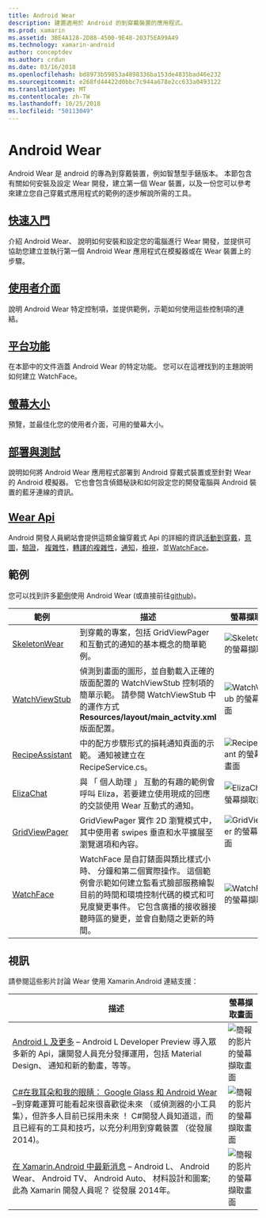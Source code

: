 ```yaml
---
title: Android Wear
description: 建置適用於 Android 的到穿戴裝置的應用程式。
ms.prod: xamarin
ms.assetid: 3BE4A128-2D88-4500-9E48-20375EA99A49
ms.technology: xamarin-android
author: conceptdev
ms.author: crdun
ms.date: 03/16/2018
ms.openlocfilehash: bd8973b59853a4898336ba153de4835bad46e232
ms.sourcegitcommit: e268fd44422d0bbc7c944a678e2cc633a0493122
ms.translationtype: MT
ms.contentlocale: zh-TW
ms.lasthandoff: 10/25/2018
ms.locfileid: "50113049"
---
```

# <a name="android-wear"></a>Android Wear

Android Wear 是 android 的專為到穿戴裝置，例如智慧型手錶版本。 本節包含有關如何安裝及設定 Wear 開發，建立第一個 Wear 裝置，以及一份您可以參考來建立您自己穿戴式應用程式的範例的逐步解說所需的工具。

##  <a name="getting-startedandroidwearget-startedindexmd"></a>[快速入門](~/android/wear/get-started/index.md)

介紹 Android Wear、 說明如何安裝和設定您的電腦進行 Wear 開發，並提供可協助您建立並執行第一個 Android Wear 應用程式在模擬器或在 Wear 裝置上的步驟。

##  <a name="user-interfaceandroidwearuser-interfaceindexmd"></a>[使用者介面](~/android/wear/user-interface/index.md)

說明 Android Wear 特定控制項，並提供範例，示範如何使用這些控制項的連結。

##  <a name="platform-featuresandroidwearplatformindexmd"></a>[平台功能](~/android/wear/platform/index.md)

在本節中的文件涵蓋 Android Wear 的特定功能。 您可以在這裡找到的主題說明如何建立 WatchFace。

##  <a name="screen-sizesandroidwearscreen-sizesmd"></a>[螢幕大小](~/android/wear/screen-sizes.md)

預覽，並最佳化您的使用者介面，可用的螢幕大小。

##  <a name="deployment--testingandroidweardeploy-testindexmd"></a>[部署與測試](~/android/wear/deploy-test/index.md)

說明如何將 Android Wear 應用程式部署到 Android 穿戴式裝置或至針對 Wear 的 Android 模擬器。 它也會包含偵錯秘訣和如何設定您的開發電腦與 Android 裝置的藍牙連線的資訊。

##  <a name="wear-apishttpsdeveloperandroidcomreferenceandroidsupportwearable"></a>[Wear Api](https://developer.android.com/reference/android/support/wearable)

Android 開發人員網站會提供這類金鑰穿戴式 Api 的詳細的資訊[活動到穿戴](https://developer.android.com/reference/android/support/wearable/activity/package-summary.html)，[意圖](https://developer.android.com/reference/com/google/android/wearable/intent/package-summary.html)，[驗證](https://developer.android.com/reference/android/support/wearable/authentication/package-summary.html)， [複雜性](https://developer.android.com/reference/android/support/wearable/complications/package-summary.html)，[轉譯的複雜性](https://developer.android.com/reference/android/support/wearable/complications/rendering/package-summary.html)，[通知](https://developer.android.com/reference/android/support/wearable/notifications/package-summary.html)，[檢視](https://developer.android.com/reference/android/support/wearable/view/package-summary.html)，並[WatchFace](https://developer.android.com/reference/android/support/wearable/watchface/package-summary.html)。



## <a name="samples"></a>範例

您可以找到許多[範例](https://developer.xamarin.com/samples/android/Android%20Wear/)使用 Android Wear (或直接前往[github](https://github.com/xamarin/monodroid-samples/tree/master/wear))。 

|範例|描述|螢幕擷取畫面|
|--- |--- |--- |
|[SkeletonWear](https://developer.xamarin.com/samples/SkeletonWear/)|到穿戴的專案，包括 GridViewPager 和互動式的通知的基本概念的簡單範例。|![Skeletonwear 的螢幕擷取畫面](images/skeleton.png)|
|[WatchViewStub](https://developer.xamarin.com/samples/WatchViewStub/)|偵測到畫面的圖形，並自動載入正確的版面配置的 WatchViewStub 控制項的簡單示範。  請參閱 WatchViewStub 中的運作方式**Resources/layout/main_actvity.xml**版面配置。|![WatchViewStub 的螢幕擷取畫面](images/watchview.png)|
|[RecipeAssistant](https://developer.xamarin.com/samples/RecipeAssistant/)|中的配方步驟形式的損耗通知頁面的示範。 通知被建立在 RecipeService.cs。|![RecipeAssistant 的螢幕擷取畫面](images/recipeassist.png)|
|[ElizaChat](https://developer.xamarin.com/samples/ElizaChat/)|與 「 個人助理 」 互動的有趣的範例會呼叫 Eliza，若要建立使用現成的回應的交談使用 Wear 互動式的通知。|![ElizaChat 的螢幕擷取畫面](images/eliza.png)|
|[GridViewPager](https://developer.xamarin.com/samples/GridViewPager/)|GridViewPager 實作 2D 瀏覽模式中，其中使用者 swipes 垂直和水平擴展至瀏覽選項和內容。|![GridViewPager 的螢幕擷取畫面](images/gridviewpager.png)|
|[WatchFace](https://developer.xamarin.com/samples/monodroid/wear/WatchFace)|WatchFace 是自訂錶面與類比樣式小時、 分鐘和第二個實際操作。 這個範例會示範如何建立監看式臉部服務繪製目前的時間和環境控制代碼的模式和可見度變更事件。 它包含廣播的接收器接聽時區的變更，並會自動隨之更新的時間。|![WatchFace 的螢幕擷取畫面](images/gridviewpager.png)|


##  <a name="videos"></a>視訊

請參閱這些影片討論 Wear 使用 Xamarin.Android 連結支援：

|描述|螢幕擷取畫面|
|--- |--- |
|[Android L 及更多](http://blog.xamarin.com/webinar-recording-android-l-and-so-much-more/) &ndash; Android L Developer Preview 導入眾多新的 Api，讓開發人員充分發揮運用，包括 Material Design、 通知和新的動畫，等等。|![簡報的影片的螢幕擷取畫面](images/video-android-l.png)|
|[C#在我耳朵和我的眼睛： Google Glass 和 Android Wear](https://www.youtube.com/watch?v=80H8tXByZQc) &ndash;到穿戴運算可能看起來很喜歡從未來 （或偵測器的小工具集），但許多人目前已採用未來 ！ C#開發人員知道這，而且已經有的工具和技巧，以充分利用到穿戴裝置 （從發展 2014)。|![簡報的影片的螢幕擷取畫面](images/video-eyes-ears.png)|
|[在 Xamarin.Android 中最新消息](https://www.youtube.com/watch?v=Gpqc2XZIQfU) &ndash; Android L、 Android Wear、 Android TV、 Android Auto、 材料設計和圖案; 此為 Xamarin 開發人員呢？ 從發展 2014年。|![簡報的影片的螢幕擷取畫面](Images/video-whats-new.png)|


<!--

March 18
http://blog.xamarin.com/android-wear/

August 14
http://blog.xamarin.com/android-l-developer-preview-android-wear-support/

August 27
http://blog.xamarin.com/tips-for-your-first-android-wear-app/

Watch Face
https://github.com/Redth/Xamarin.Wear.WatchFace
-->
